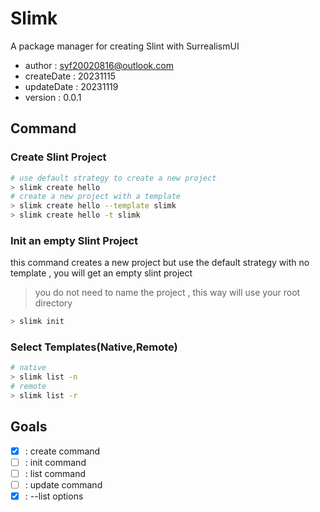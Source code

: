 # Slimk

A package manager for creating Slint with SurrealismUI

- author : syf20020816@outlook.com
- createDate : 20231115
- updateDate : 20231119
- version : 0.0.1

## Command

### Create Slint Project

```bash
# use default strategy to create a new project
> slimk create hello 
# create a new project with a template
> slimk create hello --template slimk
> slimk create hello -t slimk
```
### Init an empty Slint Project

this command creates a new project but use the default strategy with no template , you will get an empty slint project

> you do not need to name the project , this way will use your root directory

```bash
> slimk init
```
### Select Templates(Native,Remote)
```bash
# native
> slimk list -n
# remote 
> slimk list -r
```

## Goals

- [x] : create command
- [ ] : init command
- [ ] : list command
- [ ] : update command
- [x] : --list options